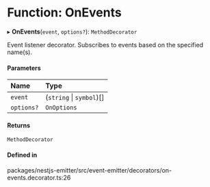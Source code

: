 # Function: OnEvents

▸ **OnEvents**(`event`, `options?`): `MethodDecorator`

Event listener decorator. Subscribes to events based on the specified name(s).

#### Parameters

| Name       | Type                     |
| :--------- | :----------------------- |
| `event`    | (`string` \| `symbol`)[] |
| `options?` | `OnOptions`              |

#### Returns

`MethodDecorator`

#### Defined in

packages/nestjs-emitter/src/event-emitter/decorators/on-events.decorator.ts:26

